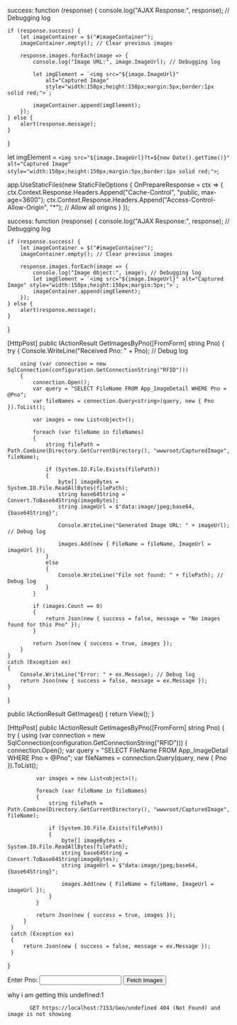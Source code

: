 success: function (response) {
    console.log("AJAX Response:", response); // Debugging log

    if (response.success) {
        let imageContainer = $("#imageContainer");
        imageContainer.empty(); // Clear previous images

        response.images.forEach(image => {
            console.log("Image URL:", image.ImageUrl); // Debugging log

            let imgElement = `<img src="${image.ImageUrl}" 
                alt="Captured Image" 
                style="width:150px;height:150px;margin:5px;border:1px solid red;">`;
                
            imageContainer.append(imgElement);
        });
    } else {
        alert(response.message);
    }
}

let imgElement = `<img src="${image.ImageUrl}?t=${new Date().getTime()}" 
    alt="Captured Image" 
    style="width:150px;height:150px;margin:5px;border:1px solid red;">`;


app.UseStaticFiles(new StaticFileOptions
{
    OnPrepareResponse = ctx =>
    {
        ctx.Context.Response.Headers.Append("Cache-Control", "public, max-age=3600");
        ctx.Context.Response.Headers.Append("Access-Control-Allow-Origin", "*"); // Allow all origins
    }
});

success: function (response) {
    console.log("AJAX Response:", response); // Debugging log

    if (response.success) {
        let imageContainer = $("#imageContainer");
        imageContainer.empty(); // Clear previous images

        response.images.forEach(image => {
            console.log("Image Object:", image); // Debugging log
            let imgElement = `<img src="${image.ImageUrl}" alt="Captured Image" style="width:150px;height:150px;margin:5px;">`;
            imageContainer.append(imgElement);
        });
    } else {
        alert(response.message);
    }
}

 
 [HttpPost]
public IActionResult GetImagesByPno([FromForm] string Pno)
{
    try
    {
        Console.WriteLine("Received Pno: " + Pno); // Debug log

        using (var connection = new SqlConnection(configuration.GetConnectionString("RFID")))
        {
            connection.Open();
            var query = "SELECT FileName FROM App_ImageDetail WHERE Pno = @Pno";
            var fileNames = connection.Query<string>(query, new { Pno }).ToList();

            var images = new List<object>();

            foreach (var fileName in fileNames)
            {
                string filePath = Path.Combine(Directory.GetCurrentDirectory(), "wwwroot/CapturedImage", fileName);

                if (System.IO.File.Exists(filePath))
                {
                    byte[] imageBytes = System.IO.File.ReadAllBytes(filePath);
                    string base64String = Convert.ToBase64String(imageBytes);
                    string imageUrl = $"data:image/jpeg;base64,{base64String}";

                    Console.WriteLine("Generated Image URL: " + imageUrl); // Debug log

                    images.Add(new { FileName = fileName, ImageUrl = imageUrl });
                }
                else
                {
                    Console.WriteLine("File not found: " + filePath); // Debug log
                }
            }

            if (images.Count == 0)
            {
                return Json(new { success = false, message = "No images found for this Pno" });
            }

            return Json(new { success = true, images });
        }
    }
    catch (Exception ex)
    {
        Console.WriteLine("Error: " + ex.Message); // Debug log
        return Json(new { success = false, message = ex.Message });
    }
}

 
 
public IActionResult GetImages()
 {
     return View();
 }

 [HttpPost]
 public IActionResult GetImagesByPno([FromForm] string Pno)
 {
     try
     {
         using (var connection = new SqlConnection(configuration.GetConnectionString("RFID")))
         {
             connection.Open();
             var query = "SELECT FileName FROM App_ImageDetail WHERE Pno = @Pno";
             var fileNames = connection.Query<string>(query, new { Pno }).ToList();

             var images = new List<object>();

             foreach (var fileName in fileNames)
             {
                 string filePath = Path.Combine(Directory.GetCurrentDirectory(), "wwwroot/CapturedImage", fileName);

                 if (System.IO.File.Exists(filePath))
                 {
                     byte[] imageBytes = System.IO.File.ReadAllBytes(filePath);
                     string base64String = Convert.ToBase64String(imageBytes);
                     string imageUrl = $"data:image/jpeg;base64,{base64String}";

                     images.Add(new { FileName = fileName, ImageUrl = imageUrl });
                 }
             }

             return Json(new { success = true, images });
         }
     }
     catch (Exception ex)
     {
         return Json(new { success = false, message = ex.Message });
     }
 }


<form id="fetchImagesForm" asp-action="GetImagesByPno">
    <label>Enter Pno:</label>
    <input type="text" id="Pno" name="Pno" required>
    <button type="submit">Fetch Images</button>
</form>

<div id="imageContainer"></div>

<script src="https://code.jquery.com/jquery-3.6.0.min.js"></script>
<script>
    $(document).ready(function () {
        $("#fetchImagesForm").submit(function (event) {
            event.preventDefault(); // Stop default form submission

            let formData = new FormData(this);

            $.ajax({
                url: "/Geo/GetImagesByPno", // Ensure this is the correct endpoint
                type: "POST",
                data: formData,
                processData: false,
                contentType: false,
                success: function (response) {
                    if (response.success) {
                        let imageContainer = $("#imageContainer");
                        imageContainer.empty(); // Clear previous images

                        response.images.forEach(image => {
                            let imgElement = `<img src="${image.ImageUrl}" alt="Captured Image" style="width:150px;height:150px;margin:5px;">`;
                            imageContainer.append(imgElement);
                        });
                    } else {
                        alert(response.message);
                    }
                },
                error: function () {
                    alert("Error fetching images.");
                }
            });
        });
    });
</script>


why i am getting this undefined:1 
            
           GET https://localhost:7153/Geo/undefined 404 (Not Found) and image is not showing
